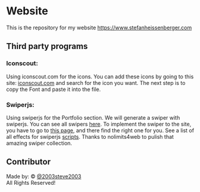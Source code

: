 # Website
This is the repository for my website https://www.stefanheissenberger.com

## Third party programs
### Iconscout: 
Using iconscout.com for the icons. You can add these icons by going to this site: [iconscout.com](https://iconscout.com/unicons/explore/line) and search for the icon you want. The next step is to copy the Font and paste it into the file. 

### Swiperjs:
Using swiperjs for the Portfolio section. We will generate a swiper with swiperjs. You can see all swipers [here](https://swiperjs.com/demos).
To implement the swiper to the site, you have to go to [this page](https://github.com/nolimits4web/swiper/tree/master/demos), and there find the right one for you.
See a list of all effects for swiperjs [scripts](https://swiperjs.com/swiper-api).
Thanks to nolimits4web to pulish that amazing swiper collection.

## Contributor
Made by: © [@2003steve2003](https://github.com/2003steve2003)
 <br/>
All Rights Reserved!
